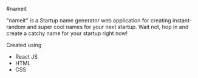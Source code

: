 #nameit

"nameit" is a Startup name generator web application for creating instant-random and super cool names for your next startup.
Wait not, hop in and create a catchy name for your startup right now!

Created using 
- React JS
- HTML
- CSS
